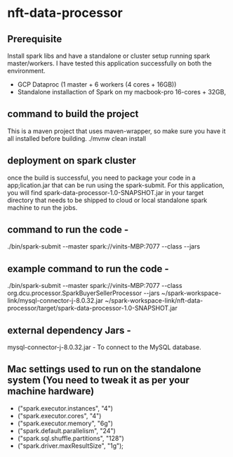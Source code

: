 # nft-data-processor

Prerequisite
--------------
Install spark libs and have a standalone or cluster setup running spark master/workers. I have tested this application successfully on both the environment.
- GCP Dataproc (1 master + 6 workers (4 cores + 16GB)) 
- Standalone installaction of Spark on my macbook-pro 16-cores + 32GB, 

command to build the project
---------------------------------------
This is a maven project that uses maven-wrapper, so make sure you have it all installed before building.
./mvnw clean install

deployment on spark cluster
--------------------------------
once the build is successful, you need to package your code in a app;lication.jar that can be run using the spark-submit. 
For this application, you will find spark-data-processor-1.0-SNAPSHOT.jar in your target directory that needs to be shipped to cloud or local standalone spark machine to run the jobs.  

command to run the code -
-----------------------------------------
./bin/spark-submit --master spark://vinits-MBP:7077 --class <main-class> --jars <required-libs> <application-jar>

example command to run the code - 
-----------------------------------------
./bin/spark-submit --master spark://vinits-MBP:7077 
    --class org.dcu.processor.SparkBuyerSellerProcessor 
    --jars ~/spark-workspace-link/mysql-connector-j-8.0.32.jar 
    ~/spark-workspace-link/nft-data-processor/target/spark-data-processor-1.0-SNAPSHOT.jar
    
    
external dependency Jars - 
-----------------------------
mysql-connector-j-8.0.32.jar  - To connect to the MySQL database.

    
Mac settings used to run on the standalone system (You need to tweak it as per your machine hardware)
----------------------------------------------------------------------------------------------------------
- ("spark.executor.instances", "4")
- ("spark.executor.cores", "4")
- ("spark.executor.memory", "6g")
- ("spark.default.parallelism", "24")
- ("spark.sql.shuffle.partitions", "128")
- ("spark.driver.maxResultSize", "1g");    
